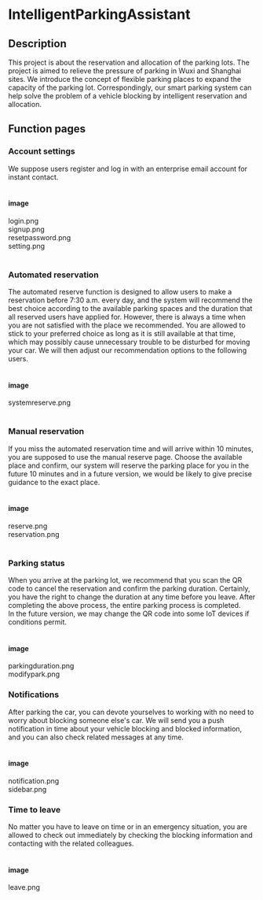 # IntelligentParkingAssistant
## Description
This project is about the reservation and allocation of the parking lots. The project is aimed to relieve the pressure of parking in Wuxi and Shanghai sites. We introduce the concept of flexible parking places to expand the capacity of the parking lot. Correspondingly, our smart parking system can help solve the problem of a vehicle blocking by intelligent reservation and allocation.
## Function pages
### Account settings
We suppose users register and log in with an enterprise email account for instant contact.<br><br>
#### image
login.png<br> signup.png<br> resetpassword.png<br> setting.png <br><br>
### Automated reservation
The automated reserve function is designed to allow users to make a reservation before 7:30 a.m. every day, and the system will recommend the best choice according to the available parking spaces and the duration that all reserved users have applied for. However, there is always a time when you are not satisfied with the place we recommended. You are allowed to stick to your preferred choice as long as it is still available at that time, which may possibly cause unnecessary trouble to be disturbed for moving your car. We will then adjust our recommendation options to the following users.<br><br>
#### image
systemreserve.png<br><br>
### Manual reservation
If you miss the automated reservation time and will arrive within 10 minutes, you are supposed to use the manual reserve page. Choose the available place and confirm, our system will reserve the parking place for you in the future 10 minutes and in a future version, we would be likely to give precise guidance to the exact place.<br><br>
#### image
reserve.png<br> reservation.png<br><br>
### Parking status
When you arrive at the parking lot, we recommend that you scan the QR code to cancel the reservation and confirm the parking duration. Certainly, you have the right to change the duration at any time before you leave. After completing the above process, the entire parking process is completed.<br>In the future version, we may change the QR code into some IoT devices if conditions permit.<br><br>
#### image
parkingduration.png<br> modifypark.png<br>
### Notifications
After parking the car, you can devote yourselves to working with no need to worry about blocking someone else's car. We will send you a push notification in time about your vehicle blocking and blocked information, and you can also check related messages at any time. <br><br>
#### image
notification.png<br> sidebar.png<br>
### Time to leave
No matter you have to leave on time or in an emergency situation, you are allowed to check out immediately by checking the blocking information and contacting with the related colleagues.<br><br>
#### image
leave.png<br>
